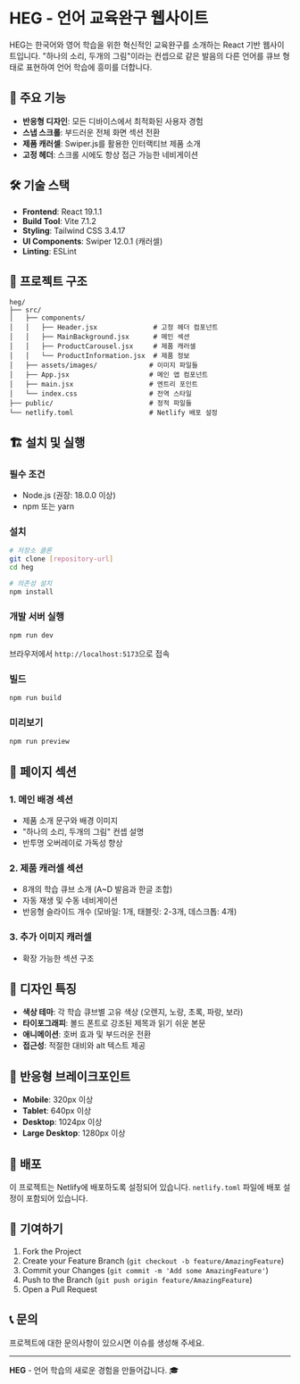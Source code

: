 # HEG - 언어 교육완구 웹사이트

HEG는 한국어와 영어 학습을 위한 혁신적인 교육완구를 소개하는 React 기반 웹사이트입니다. "하나의 소리, 두개의 그림"이라는 컨셉으로 같은 발음의 다른 언어를 큐브 형태로 표현하여 언어 학습에 흥미를 더합니다.

## 🚀 주요 기능

- **반응형 디자인**: 모든 디바이스에서 최적화된 사용자 경험
- **스냅 스크롤**: 부드러운 전체 화면 섹션 전환
- **제품 캐러셀**: Swiper.js를 활용한 인터랙티브 제품 소개
- **고정 헤더**: 스크롤 시에도 항상 접근 가능한 네비게이션

## 🛠 기술 스택

- **Frontend**: React 19.1.1
- **Build Tool**: Vite 7.1.2
- **Styling**: Tailwind CSS 3.4.17
- **UI Components**: Swiper 12.0.1 (캐러셀)
- **Linting**: ESLint

## 📁 프로젝트 구조

```
heg/
├── src/
│   ├── components/
│   │   ├── Header.jsx              # 고정 헤더 컴포넌트
│   │   ├── MainBackground.jsx      # 메인 섹션
│   │   ├── ProductCarousel.jsx     # 제품 캐러셀
│   │   └── ProductInformation.jsx  # 제품 정보
│   ├── assets/images/             # 이미지 파일들
│   ├── App.jsx                    # 메인 앱 컴포넌트
│   ├── main.jsx                   # 엔트리 포인트
│   └── index.css                  # 전역 스타일
├── public/                        # 정적 파일들
└── netlify.toml                   # Netlify 배포 설정
```

## 🏗 설치 및 실행

### 필수 조건
- Node.js (권장: 18.0.0 이상)
- npm 또는 yarn

### 설치
```bash
# 저장소 클론
git clone [repository-url]
cd heg

# 의존성 설치
npm install
```

### 개발 서버 실행
```bash
npm run dev
```
브라우저에서 `http://localhost:5173`으로 접속

### 빌드
```bash
npm run build
```

### 미리보기
```bash
npm run preview
```

## 🎯 페이지 섹션

### 1. 메인 배경 섹션
- 제품 소개 문구와 배경 이미지
- "하나의 소리, 두개의 그림" 컨셉 설명
- 반투명 오버레이로 가독성 향상

### 2. 제품 캐러셀 섹션
- 8개의 학습 큐브 소개 (A~D 발음과 한글 조합)
- 자동 재생 및 수동 네비게이션
- 반응형 슬라이드 개수 (모바일: 1개, 태블릿: 2-3개, 데스크톱: 4개)

### 3. 추가 이미지 캐러셀
- 확장 가능한 섹션 구조

## 🎨 디자인 특징

- **색상 테마**: 각 학습 큐브별 고유 색상 (오렌지, 노랑, 초록, 파랑, 보라)
- **타이포그래피**: 볼드 폰트로 강조된 제목과 읽기 쉬운 본문
- **애니메이션**: 호버 효과 및 부드러운 전환
- **접근성**: 적절한 대비와 alt 텍스트 제공

## 📱 반응형 브레이크포인트

- **Mobile**: 320px 이상
- **Tablet**: 640px 이상
- **Desktop**: 1024px 이상
- **Large Desktop**: 1280px 이상

## 🚀 배포

이 프로젝트는 Netlify에 배포하도록 설정되어 있습니다. `netlify.toml` 파일에 배포 설정이 포함되어 있습니다.

## 🤝 기여하기

1. Fork the Project
2. Create your Feature Branch (`git checkout -b feature/AmazingFeature`)
3. Commit your Changes (`git commit -m 'Add some AmazingFeature'`)
4. Push to the Branch (`git push origin feature/AmazingFeature`)
5. Open a Pull Request

## 📞 문의

프로젝트에 대한 문의사항이 있으시면 이슈를 생성해 주세요.

---

**HEG** - 언어 학습의 새로운 경험을 만들어갑니다. 🎓